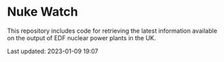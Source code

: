 # Nuke Watch

This repository includes code for retrieving the latest information available on the output of EDF nuclear power plants in the UK.

Last updated: 2023-01-09 19:07